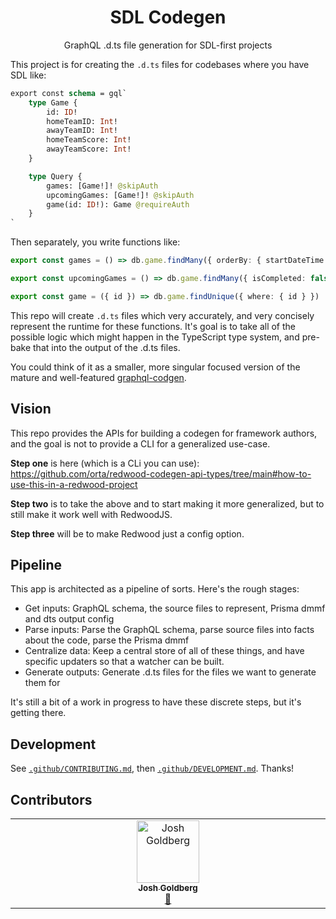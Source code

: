 <h1 align="center">SDL Codegen</h1>

<p align="center">GraphQL .d.ts file generation for SDL-first projects</p>

This project is for creating the `.d.ts` files for codebases where you have SDL like:

```graphql
export const schema = gql`
    type Game {
        id: ID!
        homeTeamID: Int!
        awayTeamID: Int!
        homeTeamScore: Int!
        awayTeamScore: Int!
    }

    type Query {
        games: [Game!]! @skipAuth
        upcomingGames: [Game!]! @skipAuth
        game(id: ID!): Game @requireAuth
    }
`
```

Then separately, you write functions like:

```ts
export const games = () => db.game.findMany({ orderBy: { startDateTime: "asc" } })

export const upcomingGames = () => db.game.findMany({ isCompleted: false, startDateTime: { gt: new Date() } })

export const game = ({ id }) => db.game.findUnique({ where: { id } })
```

This repo will create `.d.ts` files which very accurately, and very concisely represent the runtime for these functions. It's goal is to take all of the possible logic which might happen in the TypeScript type system, and pre-bake that into the output of the .d.ts files.

You could think of it as a smaller, more singular focused version of the mature and well-featured [graphql-codgen](https://the-guild.dev/graphql/codegen).

## Vision

This repo provides the APIs for building a codegen for framework authors, and the goal is not to provide a CLI for a generalized use-case.

**Step one** is here (which is a CLi you can use): https://github.com/orta/redwood-codegen-api-types/tree/main#how-to-use-this-in-a-redwood-project

**Step two** is to take the above and to start making it more generalized, but to still make it work well with RedwoodJS.

**Step three** will be to make Redwood just a config option.

## Pipeline

This app is architected as a pipeline of sorts. Here's the rough stages:

- Get inputs: GraphQL schema, the source files to represent, Prisma dmmf and dts output config
- Parse inputs: Parse the GraphQL schema, parse source files into facts about the code, parse the Prisma dmmf
- Centralize data: Keep a central store of all of these things, and have specific updaters so that a watcher can be built.
- Generate outputs: Generate .d.ts files for the files we want to generate them for

It's still a bit of a work in progress to have these discrete steps, but it's getting there.

## Development

See [`.github/CONTRIBUTING.md`](./.github/CONTRIBUTING.md), then [`.github/DEVELOPMENT.md`](./.github/DEVELOPMENT.md).
Thanks!

## Contributors

<!-- spellchecker: disable -->
<!-- ALL-CONTRIBUTORS-LIST:START - Do not remove or modify this section -->
<!-- prettier-ignore-start -->
<!-- markdownlint-disable -->
<table>
  <tbody>
    <tr>
      <td align="center" valign="top" width="14.28%"><a href="http://www.joshuakgoldberg.com"><img src="https://avatars.githubusercontent.com/u/3335181?v=4?s=100" width="100px;" alt="Josh Goldberg"/><br /><sub><b>Josh Goldberg</b></sub></a><br /><a href="#tool-JoshuaKGoldberg" title="Tools">🔧</a></td>
    </tr>
  </tbody>
</table>

<!-- markdownlint-restore -->
<!-- prettier-ignore-end -->

<!-- ALL-CONTRIBUTORS-LIST:END -->
<!-- spellchecker: enable -->
